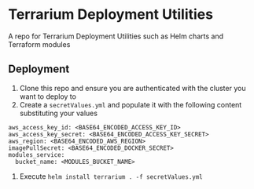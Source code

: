 # Terrarium Deployment Utilities

A repo for Terrarium Deployment Utilities such as Helm charts and Terraform modules

## Deployment

1. Clone this repo and ensure you are authenticated with the cluster you want to deploy to
1. Create a `secretValues.yml` and populate it with the following content substituting your values

```
aws_access_key_id: <BASE64_ENCODED_ACCESS_KEY_ID>
aws_access_key_secret: <BASE64_ENCODED_ACCESS_KEY_SECRET>
aws_region: <BASE64_ENCODED_AWS_REGION>
imagePullSecret: <BASE64_ENCODED_DOCKER_SECRET>
modules_service:
  bucket_name: <MODULES_BUCKET_NAME>
```

1. Execute `helm install terrarium . -f secretValues.yml`